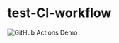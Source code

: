 # test-CI-workflow

![GitHub Actions Demo](https://github.com/Linkshegelianer/test-CI-workflow/actions/workflows/main.yml/badge.svg)
